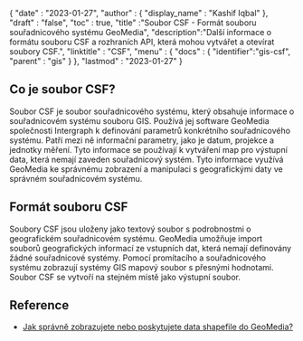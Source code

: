 {
  "date" : "2023-01-27",
  "author" : {
    "display_name" : "Kashif Iqbal"
},
  "draft" : "false",
  "toc" : true,
  "title" :"Soubor CSF - Formát souboru souřadnicového systému GeoMedia",
  "description":"Další informace o formátu souboru CSF a rozhraních API, která mohou vytvářet a otevírat soubory CSF.",
  "linktitle" : "CSF",
  "menu" : {
    "docs" : {
      "identifier":"gis-csf",
      "parent" : "gis"
}
},
  "lastmod" : "2023-01-27"
}

## Co je soubor CSF?

Soubor CSF je soubor souřadnicového systému, který obsahuje informace o souřadnicovém systému souboru GIS. Používá jej software GeoMedia společnosti Intergraph k definování parametrů konkrétního souřadnicového systému. Patří mezi ně informační parametry, jako je datum, projekce a jednotky měření. Tyto informace se používají k vytváření map pro výstupní data, která nemají zaveden souřadnicový systém. Tyto informace využívá GeoMedia ke správnému zobrazení a manipulaci s geografickými daty ve správném souřadnicovém systému.

## Formát souboru CSF

Soubory CSF jsou uloženy jako textový soubor s podrobnostmi o geografickém souřadnicovém systému. GeoMedia umožňuje import souborů geografických informací ze vstupních dat, která nemají definovány žádné souřadnicové systémy. Pomocí promítacího a souřadnicového systému zobrazují systémy GIS mapový soubor s přesnými hodnotami. Soubor CSF se vytvoří na stejném místě jako výstupní soubor.

## Reference

* [Jak správně zobrazujete nebo poskytujete data shapefile do GeoMedia?](https://supportsi.hexagon.com/help/s/article/How-do-you-correctly-display-or-serve-shapefile-data-into?language=en_US)

